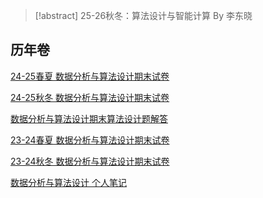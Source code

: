 
> [!abstract]
> 25-26秋冬：算法设计与智能计算 By 李东晓


## 历年卷

[24-25春夏 数据分析与算法设计期末试卷](https://www.cc98.org/topic/6219845)

[24-25秋冬 数据分析与算法设计期末试卷](https://www.cc98.org/topic/6090445)

[数据分析与算法设计期末算法设计题解答](https://www.cc98.org/topic/6089580)

[23-24春夏 数据分析与算法设计期末试卷](https://www.cc98.org/topic/5924875)

[23-24秋冬 数据分析与算法设计期末试卷](https://www.cc98.org/topic/5806880)

[数据分析与算法设计 个人笔记](https://www.cc98.org/topic/5800666)